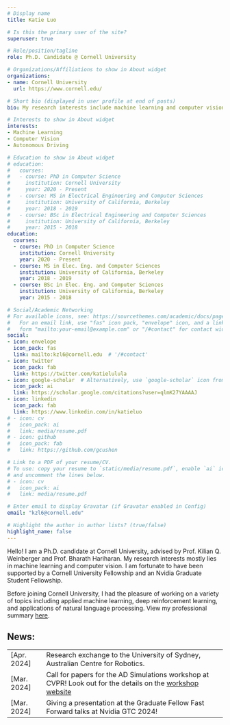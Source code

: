 ```yaml
---
# Display name
title: Katie Luo

# Is this the primary user of the site?
superuser: true

# Role/position/tagline
role: Ph.D. Candidate @ Cornell University

# Organizations/Affiliations to show in About widget
organizations:
- name: Cornell University
  url: https://www.cornell.edu/

# Short bio (displayed in user profile at end of posts)
bio: My research interests include machine learning and computer vision, particularly in the context of embodied agents.

# Interests to show in About widget
interests:
- Machine Learning
- Computer Vision
- Autonomous Driving

# Education to show in About widget
# education:
#   courses:
#   - course: PhD in Computer Science
#     institution: Cornell University
#     year: 2020 - Present
#   - course: MS in Electrical Engineering and Computer Sciences
#     institution: University of California, Berkeley
#     year: 2018 - 2019
#   - course: BSc in Electrical Engineering and Computer Sciences
#     institution: University of California, Berkeley
#     year: 2015 - 2018
education:
  courses:
  - course: PhD in Computer Science
    institution: Cornell University
    year: 2020 - Present
  - course: MS in Elec. Eng. and Computer Sciences
    institution: University of California, Berkeley
    year: 2018 - 2019
  - course: BSc in Elec. Eng. and Computer Sciences
    institution: University of California, Berkeley
    year: 2015 - 2018

# Social/Academic Networking
# For available icons, see: https://sourcethemes.com/academic/docs/page-builder/#icons
#   For an email link, use "fas" icon pack, "envelope" icon, and a link in the
#   form "mailto:your-email@example.com" or "/#contact" for contact widget.
social:
- icon: envelope
  icon_pack: fas
  link: mailto:kzl6@cornell.edu  # '/#contact'
- icon: twitter
  icon_pack: fab
  link: https://twitter.com/katielulula
- icon: google-scholar  # Alternatively, use `google-scholar` icon from `ai` icon pack
  icon_pack: ai
  link: https://scholar.google.com/citations?user=qlmK27YAAAAJ
- icon: linkedin
  icon_pack: fab
  link: https://www.linkedin.com/in/katieluo
# - icon: cv
#   icon_pack: ai
#   link: media/resume.pdf
# - icon: github
#   icon_pack: fab
#   link: https://github.com/gcushen

# Link to a PDF of your resume/CV.
# To use: copy your resume to `static/media/resume.pdf`, enable `ai` icons in `params.toml`, 
# and uncomment the lines below.
# - icon: cv
#   icon_pack: ai
#   link: media/resume.pdf

# Enter email to display Gravatar (if Gravatar enabled in Config)
email: "kzl6@cornell.edu"

# Highlight the author in author lists? (true/false)
highlight_name: false
---
```


Hello! I am a Ph.D. candidate at Cornell University, advised by Prof. Kilian Q. Weinberger and Prof. Bharath Hariharan. My research interests mostly lies in machine learning and computer vision. I am fortunate to have been supported by a Cornell University Fellowship and an Nvidia Graduate Student Fellowship.

Before joining Cornell University, I had the pleasure of working on a variety of topics including applied machine learning, deep reinforcement learning, and applications of natural language processing. View my professional summary <a href="https://drive.google.com/file/d/1MFqobFcvvBqLT06x_NIW7LZr14Ck4wGl/view?usp=sharing" target="_blank">here</a>.
<!-- View my professional summary {{< staticref "media/resume.pdf" "newtab" >}}here{{< /staticref >}}. -->
<!-- View my professional summary <a href="https://drive.google.com/file/d/1MFqobFcvvBqLT06x_NIW7LZr14Ck4wGl/view?usp=sharing" target="_blank">here</a>. -->
<!-- {{< icon name="download" pack="fas" >}} Download my {{< staticref "media/resume.pdf" "newtab" >}}resumé{{< /staticref >}}. -->

<h2>News:</h2>

<table style="border-collapse: collapse; border: none; background-color: transparent;">
        <tr style="border: none; background-color: transparent;">
            <td style="border: none; background-color: transparent;">
            [Apr. 2024]
            </td>
            <td style="border: none; background-color: transparent;">
            Research exchange to the University of Sydney, Australian Centre for Robotics.
            </td>
        </tr>
        <tr style="border: none; background-color: transparent;">
            <td style="border: none; background-color: transparent;">
            [Mar. 2024]
            </td>
            <td style="border: none; background-color: transparent;">
            Call for papers for the AD Simulations workshop at CVPR! Look out for the details on the <a href="https://agents4ad.github.io/">workshop website</a>
            </td>
        </tr>
        <tr style="border: none; background-color: transparent;">
            <td style="border: none; background-color: transparent;">
            [Mar. 2024]
            </td>
            <td style="border: none; background-color: transparent;">
            Giving a presentation at the Graduate Fellow Fast Forward talks at Nvidia GTC 2024!
            </td>
        </tr>
    </table>    